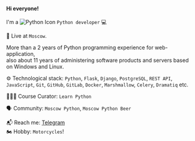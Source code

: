 #### Hi everyone!

I'm a ![Python Icon](https://img.icons8.com/ios/24/000000/python.png) `Python developer` 💻

🌆 Live at `Moscow`.

More than a 2 years of Python programming experience for web-application, <br />
also about 11 years of administering software products and servers based on Windows and Linux.

⚙️ Technological stack: `Python`, `Flask`, `Django`, `PostgreSQL`, `REST API`, `JavaScript`, `Git`, `GitHub`, `GitLab`, `Docker`, `Marshmallow`, `Celery`, `Dramatiq` etc.

👨🏻‍🎓 Course Curator: `Learn Python`

🗣 Community: `Moscow Python`, `Moscow Python Beer`

📬 Reach me: [Telegram](https://t.me/n05tr0m0)<br />
🏍 Hobby: `Motorcycles`!
